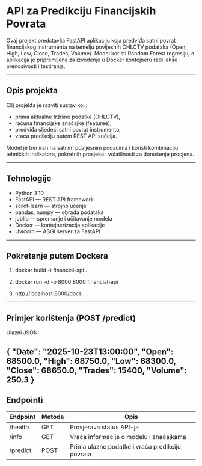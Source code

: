 #  API za Predikciju Financijskih Povrata

Ovaj projekt predstavlja FastAPI aplikaciju koja predviđa satni povrat financijskog instrumenta na temelju povijesnih OHLCTV podataka (Open, High, Low, Close, Trades, Volume).
Model koristi Random Forest regresiju, a aplikacija je pripremljena za izvođenje u Docker kontejneru radi lakše prenosivosti i testiranja.

--------------------------------------------------------------------------------

##  Opis projekta

Cilj projekta je razviti sustav koji:
- prima aktualne tržišne podatke (OHLCTV),
- računa financijske značajke (featuree),
- predviđa sljedeći satni povrat instrumenta,
- vraća predikciju putem REST API sučelja.

Model je treniran na satnim povijesnim podacima i koristi kombinaciju tehničkih indikatora, pokretnih prosjeka i volatilnosti za donošenje procjena.

--------------------------------------------------------------------------------

##  Tehnologije

- Python 3.10
- FastAPI — REST API framework
- scikit-learn — strojno učenje
- pandas, numpy — obrada podataka
- joblib — spremanje i učitavanje modela
- Docker — kontejnerizacija aplikacije
- Uvicorn — ASGI server za FastAPI

--------------------------------------------------------------------------------

##  Pokretanje putem Dockera

1.  docker build -t financial-api .

2. docker run -d -p 8000:8000 financial-api

3. http://localhost:8000/docs

--------------------------------------------------------------------------------
##  Primjer korištenja (POST /predict)

Ulazni JSON:

{
  "Date": "2025-10-23T13:00:00",
  "Open": 68500.0,
  "High": 68750.0,
  "Low": 68300.0,
  "Close": 68650.0,
  "Trades": 15400,
  "Volume": 250.3
}
--------------------------------------------------------------------------------

##  Endpointi

| Endpoint | Metoda | Opis |
|-----------|---------|------|
| /health   | GET     | Provjerava status API-ja |
| /info     | GET     | Vraća informacije o modelu i značajkama |
| /predict  | POST    | Prima ulazne podatke i vraća predikciju povrata |


